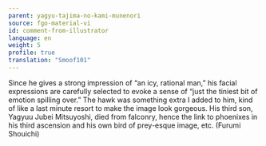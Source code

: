 ```yaml
---
parent: yagyu-tajima-no-kami-munenori
source: fgo-material-vi
id: comment-from-illustrator
language: en
weight: 5
profile: true
translation: "Smoof101"
---
```


Since he gives a strong impression of “an icy, rational man,” his facial expressions are carefully selected to evoke a sense of “just the tiniest bit of emotion spilling over.” The hawk was something extra I added to him, kind of like a last minute resort to make the image look gorgeous. His third son, Yagyuu Jubei Mitsuyoshi, died from falconry, hence the link to phoenixes in his third ascension and his own bird of prey-esque image, etc. (Furumi Shouichi)
